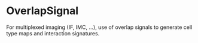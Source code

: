 # OverlapSignal
For multiplexed imaging (IF, IMC, ...), use of overlap signals to generate cell type maps and interaction signatures.
